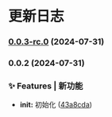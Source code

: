 # 更新日志 


### [0.0.3-rc.0](https://github.com/c-eqian/co-axios/compare/v0.0.2...v0.0.3-rc.0) (2024-07-31)

### 0.0.2 (2024-07-31)


### ✨ Features | 新功能

* **init:** 初始化 ([43a8cda](https://github.com/c-eqian/co-axios/commit/43a8cdaea78d305c6170f386c112b3c3879f6a8a))
